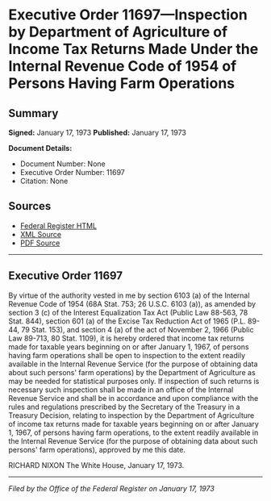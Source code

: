 # Executive Order 11697—Inspection by Department of Agriculture of Income Tax Returns Made Under the Internal Revenue Code of 1954 of Persons Having Farm Operations

## Summary

**Signed:** January 17, 1973
**Published:** January 17, 1973

**Document Details:**
- Document Number: None
- Executive Order Number: 11697
- Citation: None

## Sources
- [Federal Register HTML](https://www.presidency.ucsb.edu/documents/executive-order-11697-inspection-department-agriculture-income-tax-returns-made-under-the)
- [XML Source](None)
- [PDF Source](None)

---

## Executive Order 11697

By virtue of the authority vested in me by section 6103 (a) of the Internal Revenue Code of 1954 (68A Stat. 753; 26 U.S.C. 6103 (a)), as amended by section 3 (c) of the Interest Equalization Tax Act (Public Law 88-563, 78 Stat. 844), section 601 (a) of the Excise Tax Reduction Act of 1965 (P.L. 89-44, 79 Stat. 153), and section 4 (a) of the act of November 2, 1966 (Public Law 89-713, 80 Stat. 1109), it is hereby ordered that income tax returns made for taxable years beginning on or after January 1, 1967, of persons having farm operations shall be open to inspection to the extent readily available in the Internal Revenue Service (for the purpose of obtaining data about such persons' farm operations) by the Department of Agriculture as may be needed for statistical purposes only. If inspection of such returns is necessary such inspection shall be made in an office of the Internal Revenue Service and shall be in accordance and upon compliance with the rules and regulations prescribed by the Secretary of the Treasury in a Treasury Decision, relating to inspection by the Department of Agriculture of income tax returns made for taxable years beginning on or after January 1, 1967, of persons having farm operations, to the extent readily available in the Internal Revenue Service (for the purpose of obtaining data about such persons' farm operations), approved by me this date.

RICHARD NIXON
The White House,
January 17, 1973.

---

*Filed by the Office of the Federal Register on January 17, 1973*
